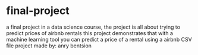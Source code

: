 # final-project
a final project in a data science course, the project is all about trying to predict prices of airbnb rentals
this project demonstrates that with a machine learning tool you can predict a price of a rental using a airbnb CSV file
project made by: anry bentsion
